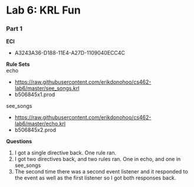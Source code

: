 # Lab 6: KRL Fun

### Part 1

**ECI**
* A3243A36-D188-11E4-A27D-1109040ECC4C

**Rule Sets**  
echo
* https://raw.githubusercontent.com/erikdonohoo/cs462-lab6/master/see_songs.krl
* b506845x1.prod

see_songs
* https://raw.githubusercontent.com/erikdonohoo/cs462-lab6/master/echo.krl
* b506845x2.prod

**Questions**
1. I got a single directive back.  One rule ran.
2. I got two directives back, and two rules ran.  One in echo, and one in see_songs
3. The second time there was a second event listener and it responded to the event as well as the first listener so I got both responses back.
